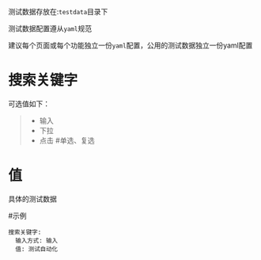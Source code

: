 测试数据存放在:`testdata`目录下
 
测试数据配置遵从`yaml`规范
 
建议每个页面或每个功能独立一份`yaml`配置，公用的测试数据独立一份yaml配置


# 搜索关键字
可选值如下：
> * 输入
> * 下拉
> * 点击 #单选、复选


# 值
具体的测试数据

#示例
```
搜索关键字:
  输入方式: 输入
  值: 测试自动化
```
